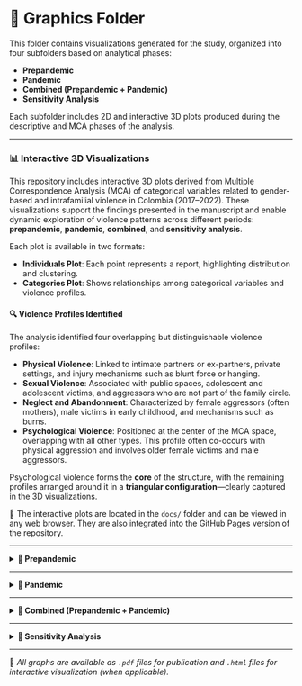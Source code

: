 # 📁 Graphics Folder

This folder contains visualizations generated for the study, organized into four subfolders based on analytical phases:

- **Prepandemic**
- **Pandemic**
- **Combined (Prepandemic + Pandemic)**
- **Sensitivity Analysis**

Each subfolder includes 2D and interactive 3D plots produced during the descriptive and MCA phases of the analysis.

---

### 📊 Interactive 3D Visualizations

This repository includes interactive 3D plots derived from Multiple Correspondence Analysis (MCA) of categorical variables related to gender-based and intrafamilial violence in Colombia (2017–2022). These visualizations support the findings presented in the manuscript and enable dynamic exploration of violence patterns across different periods: **prepandemic**, **pandemic**, **combined**, and **sensitivity analysis**.

Each plot is available in two formats:
- **Individuals Plot**: Each point represents a report, highlighting distribution and clustering.
- **Categories Plot**: Shows relationships among categorical variables and violence profiles.

#### 🔍 Violence Profiles Identified

The analysis identified four overlapping but distinguishable violence profiles:

- **Physical Violence**: Linked to intimate partners or ex-partners, private settings, and injury mechanisms such as blunt force or hanging.
- **Sexual Violence**: Associated with public spaces, adolescent and adolescent victims, and aggressors who are not part of the family circle.
- **Neglect and Abandonment**: Characterized by female aggressors (often mothers), male victims in early childhood, and mechanisms such as burns.
- **Psychological Violence**: Positioned at the center of the MCA space, overlapping with all other types. This profile often co-occurs with physical aggression and involves older female victims and male aggressors.

Psychological violence forms the **core** of the structure, with the remaining profiles arranged around it in a **triangular configuration**—clearly captured in the 3D visualizations.

📂 The interactive plots are located in the `docs/` folder and can be viewed in any web browser. They are also integrated into the GitHub Pages version of the repository.

---

<details>
<summary><strong>📂 Prepandemic</strong></summary>

Visualizations based on data from the prepandemic period (2017–2019).

Includes:
- Scree plot  
- MCA 2D biplots (variables and categories)  
- MCA 2D categories with quadrant shading  
- 2D individual plot colored by type of violence  
- Interactive 3D MCA plots (individuals and categories)  

</details>

---

<details>
<summary><strong>📂 Pandemic</strong></summary>

Visualizations based on data from the pandemic period (2020–2022).

Includes:
- Scree plot  
- MCA 2D biplots (variables and categories)  
- MCA 2D categories with quadrant shading  
- 2D individual plot colored by type of violence  
- Interactive 3D MCA plots (individuals and categories)  

</details>

---

<details>
<summary><strong>📂 Combined (Prepandemic + Pandemic)</strong></summary>

Visual outputs generated by merging both time periods to examine overall clustering and shared patterns.

Includes:
- Scree plot  
- MCA 2D biplots (variables and categories)  
- Interactive 3D MCA plots (individuals and categories)  

ℹ️ *Additional 2D plots (e.g., overlays and quadrant shading) are detailed in the manuscript.*

</details>

---

<details>
<summary><strong>📂 Sensitivity Analysis</strong></summary>

Visual outputs comparing complete-case data with the full dataset.

Includes:
- Scree plot  
- MCA 2D biplots (variables and categories)  
- Bar plots of violence by sex  
- Individual MCA plot (2D)  
- Interactive 3D MCA plots (individuals and categories)  

</details>

---

📌 *All graphs are available as `.pdf` files for publication and `.html` files for interactive visualization (when applicable).*

